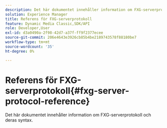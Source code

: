 ```yaml
---
description: Det här dokumentet innehåller information om FXG-serverprotokoll och deras syntax.
solution: Experience Manager
title: Referens för FXG-serverprotokoll
feature: Dynamic Media Classic,SDK/API
role: Developer,User
exl-id: d3a0490a-2f98-42d7-a37f-ff9f2377ecee
source-git-commit: 206e4643e3926cb85b4be2189743578f88180be7
workflow-type: tm+mt
source-wordcount: '35'
ht-degree: 0%

---
```


# Referens för FXG-serverprotokoll{#fxg-server-protocol-reference}

Det här dokumentet innehåller information om FXG-serverprotokoll och deras syntax.
